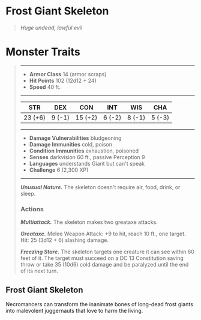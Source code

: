 # Frost Giant Skeleton
>*Huge undead, lawful evil*
# Monster Traits
>___
>- **Armor Class** 14 (armor scraps)
>- **Hit Points** 102 (12d12 + 24)
>- **Speed** 40 ft.
>___
>|STR|DEX|CON|INT|WIS|CHA|
>|:---:|:---:|:---:|:---:|:---:|:---:|
>|23 (+6)|9 (-1)|15 (+2)|6 (-2)|8 (-1)|5 (-3)|
>___
>- **Damage Vulnerabilities** bludgeoning
>- **Damage Immunities** cold, poison
>- **Condition Immunities** exhaustion, poisoned
>- **Senses** darkvision 60 ft., passive Perception 9
>- **Languages** understands Giant but can't speak
>- **Challenge** 6 (2,300 XP)
>___
>***Unusual Nature.*** The skeleton doesn't require air, food, drink, or sleep.  
>
>### Actions
>***Multiattack.*** The skeleton makes two greataxe attacks.  
>
>***Greataxe.*** Melee Weapon Attack: +9 to hit, reach 10 ft., one target. Hit: 25 (3d12 + 6) slashing damage.  
>
>***Freezing Stare.*** The skeleton targets one creature it can see within 60 feet of it. The target must succeed on a DC 13 Constitution saving throw or take 35 (10d6) cold damage and be paralyzed until the end of its next turn.
## Frost Giant Skeleton
Necromancers can transform the inanimate bones of long-dead frost giants into malevolent juggernauts that love to harm the living.